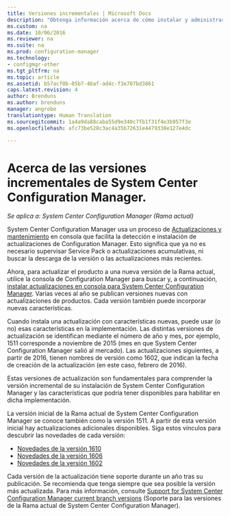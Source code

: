 ```yaml
---
title: Versiones incrementales | Microsoft Docs
description: "Obtenga información acerca de cómo instalar y administrar las actualizaciones de System Center Configuration Manager."
ms.custom: na
ms.date: 10/06/2016
ms.reviewer: na
ms.suite: na
ms.prod: configuration-manager
ms.technology:
- configmgr-other
ms.tgt_pltfrm: na
ms.topic: article
ms.assetid: b57acf0b-05b7-46af-ad4c-f3e707bd3861
caps.latest.revision: 4
author: Brenduns
ms.author: brenduns
manager: angrobe
translationtype: Human Translation
ms.sourcegitcommit: 1a4a9da88caba55d9e340c7fb1f31f4e3b957f3e
ms.openlocfilehash: afc73be528c3ac4a35b72631e4479338e127e4dc

---
```

# <a name="whats-new-in-system-center-configuration-manager-incremental-versions"></a>Acerca de las versiones incrementales de System Center Configuration Manager.

*Se aplica a: System Center Configuration Manager (Rama actual)*




 System Center Configuration Manager usa un proceso de [Actualizaciones y mantenimiento](/sccm/core/servers/manage/updates) en consola que facilita la detección e instalación de actualizaciones de Configuration Manager. Esto significa que ya no es necesario supervisar Service Pack o actualizaciones acumulativas, ni buscar la descarga de la versión o las actualizaciones más recientes.

 Ahora, para actualizar el producto a una nueva versión de la Rama actual, utilice la consola de Configuration Manager para buscar y, a continuación, [instalar actualizaciones en consola para System Center Configuration Manager](../../../core/servers/manage/install-in-console-updates.md). Varias veces al año se publican versiones nuevas con actualizaciones de productos. Cada versión también puede incorporar nuevas características.  

 Cuando instala una actualización con características nuevas, puede usar (o no) esas características en la implementación. Las distintas versiones de actualización se identifican mediante el número de año y mes, por ejemplo, 1511 corresponde a noviembre de 2015 (mes en que System Center Configuration Manager salió al mercado). Las actualizaciones siguientes, a partir de 2016, tienen nombres de versión como 1602, que indican la fecha de creación de la actualización (en este caso, febrero de 2016).

 Estas versiones de actualización son fundamentales para comprender la versión incremental de su instalación de System Center Configuration Manager y las características que podría tener disponibles para habilitar en dicha implementación.

 La versión inicial de la Rama actual de System Center Configuration Manager se conoce también como la versión 1511. A partir de esta versión inicial hay actualizaciones adicionales disponibles. Siga estos vínculos para descubrir las novedades de cada versión:
  - [Novedades de la versión 1610](../../../core/plan-design/changes/whats-new-in-version-1610.md)
  - [Novedades de la versión 1606](../../../core/plan-design/changes/whats-new-in-version-1606.md)
  - [Novedades de la versión 1602](../../../core/plan-design/changes/whats-new-in-version-1602.md)


 Cada versión de la actualización tiene soporte durante un año tras su publicación. Se recomienda que tenga siempre que sea posible la versión más actualizada. Para más información, consulte [Support for System Center Configuration Manager current branch versions](../../../core/servers/manage/current-branch-versions-supported.md) (Soporte para las versiones de la Rama actual de System Center Configuration Manager).  



<!--HONumber=Dec16_HO3-->


